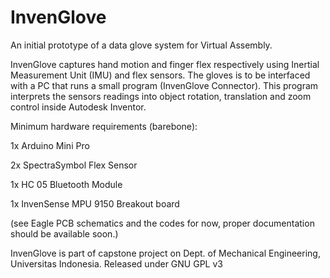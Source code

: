 InvenGlove
==========

An initial prototype of a data glove system for Virtual Assembly. 


InvenGlove captures hand motion and finger flex respectively using Inertial Measurement Unit (IMU)  and flex sensors.  The gloves is to be interfaced with a PC that runs a small program (InvenGlove Connector). This program interprets the sensors readings into object rotation, translation and zoom control inside Autodesk Inventor.

Minimum hardware requirements (barebone):


1x Arduino Mini Pro

2x SpectraSymbol Flex Sensor

1x HC 05 Bluetooth Module

1x InvenSense MPU 9150 Breakout board





(see Eagle PCB schematics and the codes for now, proper documentation should be available soon.)

InvenGlove is part of capstone project on Dept. of Mechanical Engineering, Universitas Indonesia. Released under GNU GPL v3
